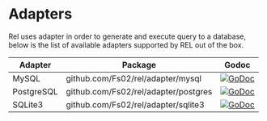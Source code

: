 # Adapters

Rel uses adapter in order to generate and execute query to a database, below is the list of available adapters supported by REL out of the box.

| Adapter    | Package                              | Godoc                                                                                                                                 |
|------------|--------------------------------------|---------------------------------------------------------------------------------------------------------------------------------------|
| MySQL      | github.com/Fs02/rel/adapter/mysql    | [![GoDoc](https://godoc.org/github.com/Fs02/rel/adapter/mysql?status.svg)](https://godoc.org/github.com/Fs02/rel/adapter/mysql)       |
| PostgreSQL | github.com/Fs02/rel/adapter/postgres | [![GoDoc](https://godoc.org/github.com/Fs02/rel/adapter/postgres?status.svg)](https://godoc.org/github.com/Fs02/rel/adapter/postgres) |
| SQLite3    | github.com/Fs02/rel/adapter/sqlite3  | [![GoDoc](https://godoc.org/github.com/Fs02/rel/adapter/sqlite3?status.svg)](https://godoc.org/github.com/Fs02/rel/adapter/sqlite3)   |
